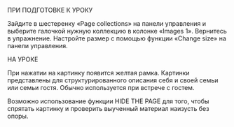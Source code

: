 ПРИ ПОДГОТОВКЕ К УРОКУ

Зайдите в шестеренку «Page collections» на панели управления и выберите галочкой нужную коллекцию в колонке «Images 1». Вернитесь в упражнение. Настройте размер с помощью функции «Change size» на панели управления.

НА УРOКЕ

При нажатии на картинку появится желтая рамка. Картинки представлены для структурированного описания себя и своей семьи или семьи гостя. 
Обычно используется при встрече с гостем.

Возможно использование функции HIDE THE PAGE для того, чтобы спрятать картинку и проверить выученный материал наизусть без опоры.
